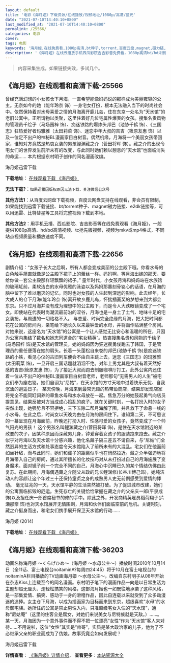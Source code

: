 ```yaml
---
layout: default
title: '电影《海月姫》下载资源/在线播放/视频地址/1080p/高清/蓝光'
date: "2021-07-10T14:40:10+0800"
last_modified_at: "2021-07-10T14:40:10+0800"
permalink: /25566/
categories: 电影
cover:
tags: 电影
keywords: '海月姫,在线免费看,1080p高清,bt种子,torrent,百度云盘,magnet,磁力链,迅雷下载资源'
description: '《海月姫》在线云播放手机西瓜影院吉吉影音免费看，1080p高清bd/hd未删减完整版和tc抢先枪版，mkv/mp4格式，附带bt/torrent种子、magnet/磁力链、百度云盘、网盘资源迅雷下载链接'
---
```


>内容采集生成，如果链接失效，多试几个。


## 《海月姫》在线观看和高清下载-25566

曾经充满幻想的小女孩仓下月海，一直希望能像妈妈说的那样成为美丽雍容的公主。无奈如今的她（能年玲奈 饰）一身宅女打扮，根本无法融入当下的时尚社会中。依然保持着对水母喜爱之情的月海离开鹿儿岛，住在东京一处名为&ldquo;天水馆&rdquo;的老旧公寓中。正所谓物以类聚，这里住着好几位宅属性爆表的女孩。搜集名贵风物的管理员千绘子（马场园梓 饰）、痴迷铁路的爆炸头邦巴（池胁千鹤 饰）、《三国志》狂热爱好者玛雅雅（太田莉菜 饰）、迷恋中年大叔的吉吉（筱原友惠 饰）以及一位足不出户的神秘BL漫画家目白树音。偶然机缘，月海将一个美丽女孩带回家，谁知对方竟然是热衷女装的男孩鲤渊藏之介（菅田将晖 饰）。藏之介的出现令宅女们的世界发生前所未有的改变，与此同时她们赖以憩息的&ldquo;天水馆&rdquo;也面临消失的命运…… 本片根据东村明子创作的同名漫画改编。<!---剧情end--->


海月姫迅雷下载

**下载地址**： [在线观看下载 《海月姫》](https://www.993dy.com//vod-detail-id-22575.html) 


**无法下载?**：`如果迅雷因版权原因无法下载，关注微信公众号 `

**其他方法1**：从百度云网盘下载视频，百度云网盘支持在线观看，非会员有限制，如果能找到迅雷下载链接、bt/torrent种子、magnet磁力链接、e2dk链接等，可以用迅雷、比特彗星等工具将完整视频下载到本地。

**其他方法2**：用手机云播、西瓜影院、吉吉影音等在线免费观看《海月姫》，一般提供1080p高清、hd/bd高清视频、tc抢先版视频，视频为mkv或mp4格式，不同站点视频质量和播放速度不同。


## 《海月姫》在线观看和高清下载-22656

剧情介绍：“女孩子长大之后啊，所有人都会变成美丽的公主殿下哦。你看水母的白色触手简直就像是公主殿下裙子上的蕾丝一样。妈妈啊，等月海出嫁的那天，要给你做一套公主殿那样轻飘飘的裙子。”   童年时代，小女孩月海和妈妈站在水族馆的玻璃缸前，柔软洁白的水母优雅的泳姿以及妈妈那番刻骨铭心的话语，在月海的脑中留下了难以磨灭的记忆，同时也对女孩的人生起到深远的影响。此去经年，长大成人的仓下月海(能年玲奈 饰)离开故乡鹿儿岛，怀揣插画奖的梦想来到大都会东京。只不过月海并没有成为理想中的公主殿下，而是令人大跌眼镜变成了一个宅女。即使站在代表时尚潮流最前沿的涩谷，月海也是一身土了土气、地味十足的宅女装扮，与周遭的一切格格不入。   与恋爱、时尚完全绝缘的月海，把大把时间都花在公寓的房间内，亲笔绘下她长久以来最钟爱的水母，并将画作贴满整个房间。对她来说，这座名为“天水馆”的公寓是一个让人感觉无比安心和温暖的所在，只因为公寓内集结了数名和她志同道合的“宅女精英”。热衷搜集名贵和风物的千绘子(马场园梓 饰)是天水馆的管理员，她的妈妈因为狂迷裴勇俊跑去了韩国，于是管理员的重任便落在她的肩头。长着一头蓬松自来卷的邦巴(池胁千鹤 饰)是痴迷铁路的小铁，看见心仪的古旧列车便会不由自主跳上去。迷恋《三国志》的玛雅雅(太田莉菜 饰)，一旦开启三国话题就滔滔不绝。对年上男尤其是大叔有着天然好感的吉吉(筱原友惠 饰)，为了接近大叔而跑去制服咖啡厅打工。此外公寓内还住着一位从不出户的神秘BL漫画家目白树音老师，老师那句“无需男人的人生”被宅女们奉为座右铭，她们自诩为“尼姑”，在天水馆的方寸天地中过着快乐无忧、自我沉湎的逍遥日子。   某天傍晚，月海来到最常光顾的热带鱼商店，结果却发现店家将完全不能同缸饲养的章鱼水母和水水母放在一起。焦急万分的她鼓起勇气向店员提意见，结果反被对方当成成心捣乱的疯子。就在关键时刻，一名打扮入时的女子突然出现，她强势且不容拒绝，三下五除二帮月海解了围，并且救下了命悬一线的小水母。在此之后，时尚女以天晚为由在月海的房间住下。谁知第二天，不可思议的一幕呈现在月海面前，昨晚还打扮入时、性感可爱的女孩子，竟然变成了一个帅气阳光的男孩！   这个男孩名叫鲤渊藏之介(菅田将晖 饰)，是住在天水馆附近的某政要的次子，因某种原因而深藏男儿身，钟爱穿着女孩子的服装跑来跑去。藏之介似乎对月海以及天水馆十分感兴趣，他化名藏子隔三差五不请自来，与“尼姑”们全然迥异的生活方式和处事态度令天水馆陷入了前所未有的大混乱。宅女们在他面前如坐针毡，而与此同时，她们和藏子的距离似乎也在悄然拉近。藏之介半强迫地将月海带入自己的房间，通过其所擅长的化妆技巧对从未打扮过自己的月海施展了变身魔术。面对镜子前一个完全不同的自己，月海心中沉睡已久的某个情结仿佛由此复苏。在此期间，月海偶遇藏之介随父从政的兄长鲤渊修(长谷川博己饰)，她纯洁动人的容颜让这个年过三十还保持童贞之身的成熟男人史无前例感受到爱情的悸动。   毫无征兆的一天，天水馆平静的生活突然被打破。为了促进城市改建，她们的公寓面临拆毁的厄运。生死存亡的关键恰恰掌握在藏之介的父亲庆一郎(平泉成饰)以及担任庆一郎首席秘书的修的手中。除此之外，开发商精英雇员稻荷翔子(片瀬那奈 饰)也对天水馆展开无情围剿，月海和伙伴们面临空前的危机。关键时刻，藏之介挺身而出，和宅女们携手展开保卫天水馆的行动……


海月姫 (2014)

**下载地址**： [在线观看下载 《海月姫》](https://www.btbtdy.me/btdy/dy350.html) 


## 《海月姬》在线观看和高清下载-36203

动画名称海月姫 ～くらげひめ～（海月姬 ～水母公主～）播放时间2010年10月14日（全11话、富士电视台noitaminA?每周四24:45）将于10月在富士电视台的noitaminA栏目播放的TV动画海月姬 ～水母公主～，改编自东村明子从08年开始在杂志Kiss上连载至今的同名漫画。东村明子笔下的漫画作品一向是以日常生活为主题却超无厘头、走轻松搞笑的风格，这部海月姬也一如既往地承袭了这种风格，是一部集爱情、搞笑、感动于一身的滑稽作品，因此自连载以来就受到了众多动漫迷的追捧。女主仓下月海，以成为插画家为目标而来到东京，超级喜欢“水母”的水母御宅族。她所住的公寓是禁止男性入内，只准超级宅女入住的&ldquo;天水馆&rdquo;，通称“尼姑庵&rdquo;（这里的住客全是腐女，对她们来说美女与尼特族就是天敌。）……。某一天，月海因为一个意外事件而不得不把一位漂亮&ldquo;女性&rdquo;作为“天水馆&rdquo;客人来对待&hellip;…不用说啦，这位&ldquo;女性&rdquo;其实是&ldquo;帅哥”，实质是某大政治家的儿子，他为了不必继承父亲的职业而成为了伪娘。故事究竟会如何发展呢？


海月姬迅雷下载

**详情查看**： [《海月姬》详情介绍](/movie/36203/)， **查看更多**：[本站资源大全](/movie/t/all/)

